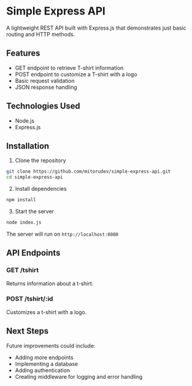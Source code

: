 # Simple Express API

A lightweight REST API built with Express.js that demonstrates just basic routing and HTTP methods.

## Features

- GET endpoint to retrieve T-shirt information
- POST endpoint to customize a T-shirt with a logo
- Basic request validation
- JSON response handling

## Technologies Used

- Node.js
- Express.js

## Installation

1. Clone the repository

```bash
git clone https://github.com/mitorudev/simple-express-api.git
cd simple-express-api
```

2. Install dependencies

```bash
npm install
```

3. Start the server

```bash
node index.js
```

The server will run on `http://localhost:8080`

## API Endpoints

### GET /tshirt

Returns information about a t-shirt.

### POST /tshirt/:id

Customizes a t-shirt with a logo.

## Next Steps

Future improvements could include:

- Adding more endpoints
- Implementing a database
- Adding authentication
- Creating middleware for logging and error handling
